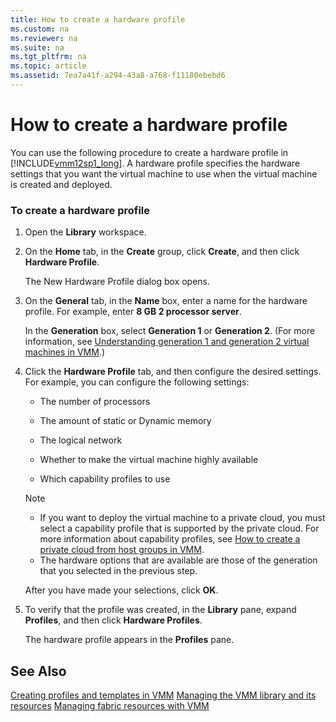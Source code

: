```yaml
---
title: How to create a hardware profile
ms.custom: na
ms.reviewer: na
ms.suite: na
ms.tgt_pltfrm: na
ms.topic: article
ms.assetid: 7ea7a41f-a294-43a8-a768-f11180ebebd6
---
```

# How to create a hardware profile
You can use the following procedure to create a hardware profile in [!INCLUDE[vmm12sp1_long](../../includes/vmm12sp1_long_md.md)]. A hardware profile specifies the hardware settings that you want the virtual machine to use when the virtual machine is created and deployed.

### To create a hardware profile

1.  Open the **Library** workspace.

2.  On the **Home** tab, in the **Create** group, click **Create**, and then click **Hardware Profile**.

    The New Hardware Profile dialog box opens.

3.  On the **General** tab, in the **Name** box, enter a name for the hardware profile. For example, enter **8 GB 2 processor server**.

    In the **Generation** box, select **Generation 1** or **Generation 2**. \(For more information, see [Understanding generation 1 and generation 2 virtual machines in VMM](Understanding-generation-1-and-generation-2-virtual-machines-in-VMM.md).\)

4.  Click the **Hardware Profile** tab, and then configure the desired settings. For example, you can configure the following settings:

    -   The number of processors

    -   The amount of static or Dynamic memory

    -   The logical network

    -   Whether to make the virtual machine highly available

    -   Which capability profiles to use

    > [!NOTE]
    > -   If you want to deploy the virtual machine to a private cloud, you must select a capability profile that is supported by the private cloud. For more information about capability profiles, see [How to create a private cloud from host groups in VMM](How-to-create-a-private-cloud-from-host-groups-in-VMM.md).
    > -   The hardware options that are available are those of the generation that you selected in the previous step.

    After you have made your selections, click **OK**.

5.  To verify that the profile was created, in the **Library** pane, expand **Profiles**, and then click **Hardware Profiles**.

    The hardware profile appears in the **Profiles** pane.

## See Also
[Creating profiles and templates in VMM](Creating-profiles-and-templates-in-VMM.md)
[Managing the VMM library and its resources](Managing-the-VMM-library-and-its-resources.md)
[Managing fabric resources with VMM](Managing-fabric-resources-with-VMM.md)


